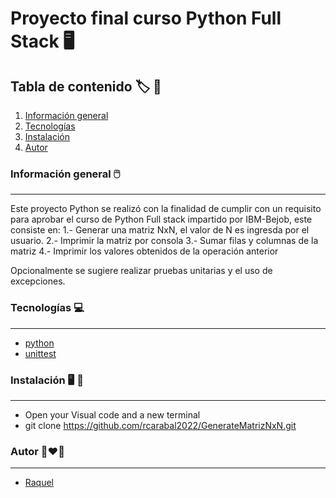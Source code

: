 ﻿# Proyecto final curso Python Full Stack :desktop_computer:

## Tabla de contenido :label: :closed_book:
1. [Información general](#Información-general)
2. [Tecnologías](#Tecnologías)
3. [Instalación](#Instalación)
4. [Autor](#Autor)



### Información general :computer_mouse:
***
Este proyecto Python se realizó con la finalidad de cumplir con un requisito para 
aprobar el curso de Python Full stack impartido por IBM-Bejob, este consiste en:
1.- Generar una matriz NxN, el valor de N es ingresda por el usuario.
2.- Imprimir la matriz por consola
3.- Sumar filas y columnas de la matriz
4.- Imprimir los valores obtenidos de la operación anterior

Opcionalmente se sugiere realizar pruebas unitarias y el uso de excepciones.
### Tecnologías :computer:
***
* [python](https://www.python.org/)
* [unittest](https://docs.python.org/3/library/unittest.html)


### Instalación :desktop_computer: :electric_plug:
***
* Open your Visual code and a new terminal
* git clone https://github.com/rcarabal2022/GenerateMatrizNxN.git


### Autor :couple_with_heart_woman_woman:
***
* [Raquel](https://github.com/rcarabal2022)

